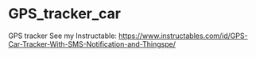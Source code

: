 # GPS_tracker_car
GPS tracker 
See my Instructable: https://www.instructables.com/id/GPS-Car-Tracker-With-SMS-Notification-and-Thingspe/
